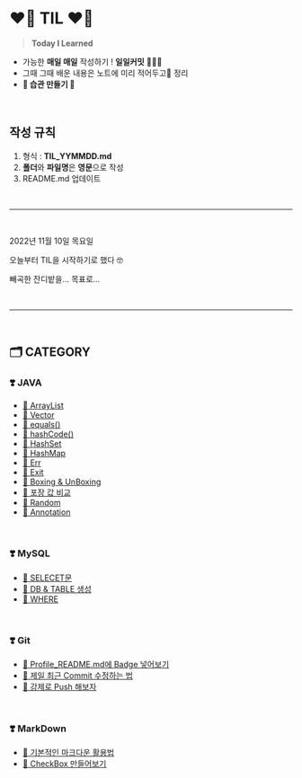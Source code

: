 <!-- TIL Start -->

# **❤️‍🔥 TIL ❤️‍🔥**

> **Today I Learned**

- 가능한 **매일 매일** 작성하기 !  **일일커밋** 👩🏻‍💻
- 그때 그때 배운 내용은 노트에 미리 적어두고📝 정리
- **🌟 습관 만들기 🌟**

<br><!-- 단락 구분을 위한 코드 -->

## **작성 규칙**

1. 형식 : **TIL_YYMMDD.md**
2. **폴더**와 **파일명**은 **영문**으로 작성
3. README.md 업데이트

<br>

---
<br>

2022년 11월 10일 목요일 <p>
오늘부터 TIL을 시작하기로 했다 🤓 <p>
빼곡한 잔디밭을... 목표로... <p>

<br>

---
<br>

## **🗂️ CATEGORY**

### ❣️ **JAVA**

- [🔗 ArrayList](https://github.com/NOSTALJIAN/TIL/blob/master/TIL_221115.md#-arraylist)
- [🔗 Vector](https://github.com/NOSTALJIAN/TIL/blob/master/TIL_221115.md#-vector)
- [🔗 equals()](https://github.com/NOSTALJIAN/TIL/blob/master/TIL_221114.md#-%EA%B0%9D%EC%B2%B4-%EB%8F%99%EB%93%B1-%EB%B9%84%EA%B5%90)
- [🔗 hashCode()](https://github.com/NOSTALJIAN/TIL/blob/master/TIL_221114.md#-%EA%B0%9D%EC%B2%B4-%EB%8F%99%EB%93%B1-%EB%B9%84%EA%B5%90)
- [🔗 HashSet](https://github.com/NOSTALJIAN/TIL/blob/master/TIL_221114.md#-hashset)
- [🔗 HashMap](https://github.com/NOSTALJIAN/TIL/blob/master/TIL_221114.md#-hashmap)
- [🔗 Err](https://github.com/NOSTALJIAN/TIL/blob/master/TIL_221114.md#-error-%EC%BD%98%EC%86%94-%EC%B6%9C%EB%A0%A5)
- [🔗 Exit](https://github.com/NOSTALJIAN/TIL/blob/master/TIL_221114.md#-%ED%94%84%EB%A1%9C%EC%84%B8%EC%8A%A4-%EC%A2%85%EB%A3%8C)
- [🔗 Boxing & UnBoxing](https://github.com/NOSTALJIAN/TIL/blob/master/TIL_221114.md#-%EB%B0%95%EC%8B%B1%EA%B3%BC-%EC%96%B8%EB%B0%95%EC%8B%B1)
- [🔗 포장 값 비교](https://github.com/NOSTALJIAN/TIL/blob/master/TIL_221114.md#-%ED%8F%AC%EC%9E%A5-%EA%B0%92-%EB%B9%84%EA%B5%90)
- [🔗 Random](https://github.com/NOSTALJIAN/TIL/blob/master/TIL_221114.md#-random)
- [🔗 Annotation](https://github.com/NOSTALJIAN/TIL/blob/master/TIL_221114.md#-annotation)

<br>

### ❣️ **MySQL**
- [🔗 SELECET문](https://github.com/NOSTALJIAN/JAVA/blob/897ca8d4e5f2126a5e59b7cb83520eb464be12d4/Jian/MySQL/221116_select.sql)
- [🔗 DB & TABLE 생성](https://github.com/NOSTALJIAN/JAVA/blob/67221e5b6ef179ecafffa97fbc3fba959f024c5d/Jian/MySQL/PRACTICE_DB.sql)
- [🔗 WHERE](https://github.com/NOSTALJIAN/JAVA/blob/897ca8d4e5f2126a5e59b7cb83520eb464be12d4/Jian/MySQL/221116_where.sql)

<br>

### ❣️ **Git**

- [🔗 Profile_README.md에 Badge 넣어보기](https://github.com/NOSTALJIAN/TIL/blob/8295fc7ecf350afb171bd2c976ee746acffc897e/TIL_221111.md#badge)
- [🔗 제일 최근 Commit 수정하는 법](https://github.com/NOSTALJIAN/TIL/blob/master/TIL_221112.md#-git-commit---amend--m-%EC%88%98%EC%A0%95%ED%95%A0-%EB%82%B4%EC%9A%A9-)
- [🔗 강제로 Push 해보자](https://github.com/NOSTALJIAN/TIL/blob/master/TIL_221112.md#-git-push-origin-master---force-)

<br>

### ❣️ **MarkDown**

- [🔗 기본적인 마크다운 활용법](https://github.com/NOSTALJIAN/TIL/blob/master/TIL_221112.md#-%EA%B8%B0%EB%B3%B8%EC%A0%81%EC%9D%B8-%EB%A7%88%ED%81%AC%EB%8B%A4%EC%9A%B4-%ED%99%9C%EC%9A%A9%EB%B2%95-)
- [🔗 CheckBox 만들어보기](https://github.com/NOSTALJIAN/TIL/blob/master/TIL_221111.md#task-list)

<!--end-->